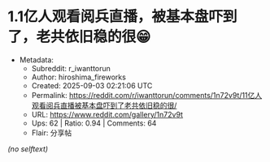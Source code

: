 # 1.1亿人观看阅兵直播，被基本盘吓到了，老共依旧稳的很😁

- Metadata:
  - Subreddit: r_iwanttorun
  - Author: hiroshima_fireworks
  - Created: 2025-09-03 02:21:06 UTC
  - Permalink: https://reddit.com/r/iwanttorun/comments/1n72v9t/11亿人观看阅兵直播被基本盘吓到了老共依旧稳的很/
  - URL: https://www.reddit.com/gallery/1n72v9t
  - Ups: 62 | Ratio: 0.94 | Comments: 64
  - Flair: 分享帖

_(no selftext)_
